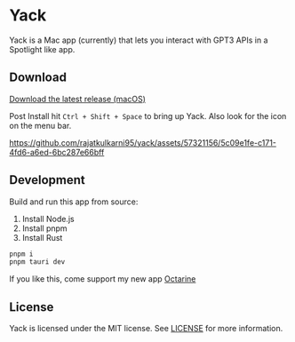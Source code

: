 # Yack

Yack is a Mac app (currently) that lets you interact with GPT3 APIs in a Spotlight like app.

## Download

[Download the latest release (macOS)](https://www.yack.fyi/)

Post Install hit `Ctrl + Shift + Space` to bring up Yack. Also look for the icon on the menu bar.

https://github.com/rajatkulkarni95/yack/assets/57321156/5c09e1fe-c171-4fd6-a6ed-6bc287e66bff


## Development

Build and run this app from source:

1. Install Node.js
2. Install pnpm
3. Install Rust

```bash
pnpm i
pnpm tauri dev
```

If you like this, come support my new app [Octarine](https://octarine.app)

## License

Yack is licensed under the MIT license. See [LICENSE](LICENSE) for more information.
